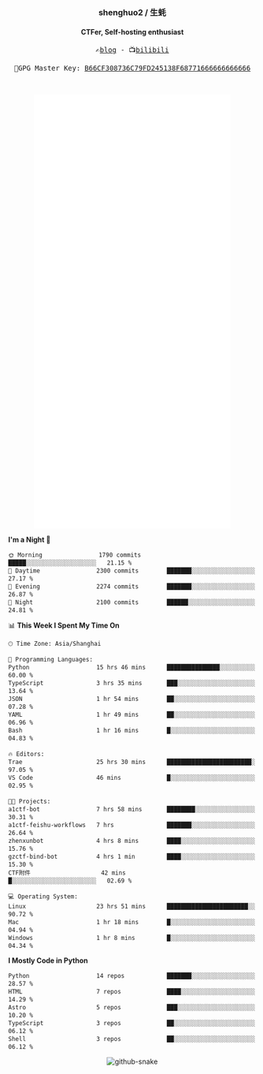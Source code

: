 <h3 align="center"> shenghuo2 / 生蚝 </h3>
<h4 align="center" >CTFer, Self-hosting enthusiast</h3>


<p align="center">
  <samp>
    ✍️<a href="https://blog.shenghuo2.top/">blog</a> -
    📺<a href="https://space.bilibili.com/85894935">bilibili</a>
  </samp>
</p>
<p align="center">
  <samp>
     🔐GPG Master Key: <a align="center" href="https://github.com/shenghuo2.gpg">B66CF308736C79FD245138F68771666666666666</a>
  </samp>
</p>
<br>
<p align="center">
  <a href="https://github.com/shenghuo2">
    <img width="400" align="top" src="https://github.com/shenghuo2/shenghuo2/blob/main/metrics.left.svg" />
  </a>
  <a href="https://github.com/shenghuo2">
    <img width="400" align="top" src="https://github.com/shenghuo2/shenghuo2/blob/main/metrics.right.svg" />
  </a>
</p>


<!--START_SECTION:waka-->
**I'm a Night 🦉** 

```text
🌞 Morning                1790 commits        █████░░░░░░░░░░░░░░░░░░░░   21.15 % 
🌆 Daytime                2300 commits        ███████░░░░░░░░░░░░░░░░░░   27.17 % 
🌃 Evening                2274 commits        ███████░░░░░░░░░░░░░░░░░░   26.87 % 
🌙 Night                  2100 commits        ██████░░░░░░░░░░░░░░░░░░░   24.81 % 
```


📊 **This Week I Spent My Time On** 

```text
🕑︎ Time Zone: Asia/Shanghai

💬 Programming Languages: 
Python                   15 hrs 46 mins      ███████████████░░░░░░░░░░   60.00 % 
TypeScript               3 hrs 35 mins       ███░░░░░░░░░░░░░░░░░░░░░░   13.64 % 
JSON                     1 hr 54 mins        ██░░░░░░░░░░░░░░░░░░░░░░░   07.28 % 
YAML                     1 hr 49 mins        ██░░░░░░░░░░░░░░░░░░░░░░░   06.96 % 
Bash                     1 hr 16 mins        █░░░░░░░░░░░░░░░░░░░░░░░░   04.83 % 

🔥 Editors: 
Trae                     25 hrs 30 mins      ████████████████████████░   97.05 % 
VS Code                  46 mins             █░░░░░░░░░░░░░░░░░░░░░░░░   02.95 % 

🐱‍💻 Projects: 
a1ctf-bot                7 hrs 58 mins       ████████░░░░░░░░░░░░░░░░░   30.31 % 
a1ctf-feishu-workflows   7 hrs               ███████░░░░░░░░░░░░░░░░░░   26.64 % 
zhenxunbot               4 hrs 8 mins        ████░░░░░░░░░░░░░░░░░░░░░   15.76 % 
gzctf-bind-bot           4 hrs 1 min         ████░░░░░░░░░░░░░░░░░░░░░   15.30 % 
CTF附件                    42 mins             █░░░░░░░░░░░░░░░░░░░░░░░░   02.69 % 

💻 Operating System: 
Linux                    23 hrs 51 mins      ███████████████████████░░   90.72 % 
Mac                      1 hr 18 mins        █░░░░░░░░░░░░░░░░░░░░░░░░   04.94 % 
Windows                  1 hr 8 mins         █░░░░░░░░░░░░░░░░░░░░░░░░   04.34 % 
```

**I Mostly Code in Python** 

```text
Python                   14 repos            ███████░░░░░░░░░░░░░░░░░░   28.57 % 
HTML                     7 repos             ████░░░░░░░░░░░░░░░░░░░░░   14.29 % 
Astro                    5 repos             ███░░░░░░░░░░░░░░░░░░░░░░   10.20 % 
TypeScript               3 repos             ██░░░░░░░░░░░░░░░░░░░░░░░   06.12 % 
Shell                    3 repos             ██░░░░░░░░░░░░░░░░░░░░░░░   06.12 % 
```




<!--END_SECTION:waka-->


<div align="center">
  <picture>
    <source media="(prefers-color-scheme: dark)" srcset="https://gist.githubusercontent.com/shenghuo2/bfce20b14ab0484cef03bae6e60e0b3a/raw/github-snake-dark.svg" />
    <source media="(prefers-color-scheme: light)" srcset="https://gist.githubusercontent.com/shenghuo2/bfce20b14ab0484cef03bae6e60e0b3a/raw/github-snake.svg" />
    <img alt="github-snake" src="https://gist.githubusercontent.com/shenghuo2/bfce20b14ab0484cef03bae6e60e0b3a/raw/github-snake.svg" />
  </picture>
</div>

<!--
**shenghuo2/shenghuo2** is a ✨ _special_ ✨ repository because its `README.md` (this file) appears on your GitHub profile.

Here are some ideas to get you started:

- 🔭 I’m currently working on ...
- 🌱 I’m currently learning ...
- 👯 I’m looking to collaborate on ...
- 🤔 I’m looking for help with ...
- 💬 Ask me about ...
- 📫 How to reach me: ...
- 😄 Pronouns: ...
- ⚡ Fun fact: ...
-->
